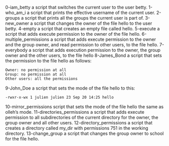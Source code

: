0-iam_betty a script that switches the current user to the user betty.
1-who_am_i a script that prints the effective username of the current user.
2-groups a script that prints all the groups the current user is part of.
3-new_owner a script that changes the owner of the file hello to the user betty.
4-empty a script that creates an empty file called hello.
5-execute a script that adds execute permission to the owner of the file hello.
6-multiple_permissions  a script that adds execute permission to the owner and the group owner, and read permission to other users, to the file hello.
7-everybody a script that adds execution permission to the owner, the group owner and the other users, to the file hello
8-James_Bond  a script that sets the permission to the file hello as follows:

	Owner: no permission at all
	Group: no permission at all
	Other users: all the permissions
9-John_Doe  a script that sets the mode of the file hello to this:

 	-rwxr-x-wx 1 julien julien 23 Sep 20 14:25 hello
10-mirror_permissions  script that sets the mode of the file hello the same as olleh’s mode.
11-directories_permissions a script that adds execute permission to all subdirectories of the current directory for the owner, the group owner and all other users.
12-directory_permissions a script that creates a directory called my_dir with permissions 751 in the working directory.
13-change_group a script that changes the group owner to school for the file hello.

